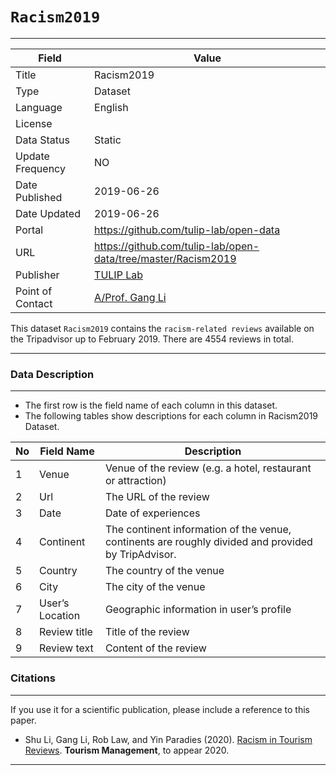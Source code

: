 # `Racism2019`
---

| Field | Value |
| --- | --- |
| Title | Racism2019 |
| Type | Dataset |
| Language | English |
| License |   |
| Data Status | Static |
| Update Frequency | NO |
| Date Published | 2019-06-26  |
| Date Updated |  2019-06-26 |
| Portal | https://github.com/tulip-lab/open-data |
| URL | https://github.com/tulip-lab/open-data/tree/master/Racism2019|
| Publisher |[TULIP Lab](http://www.tulip.org.au/) |
| Point of Contact |[A/Prof. Gang Li](https://github.com/tuliplab) |


This dataset `Racism2019` contains the `racism-related reviews` available on the Tripadvisor up to February 2019. There are 4554 reviews in total.

---
### Data Description
---

* The first row is the field name of each column in this dataset.
* The following tables show descriptions for each column in Racism2019 Dataset.


| No| Field Name 		| Description|
|---|---|---|
| 1 | Venue 				| Venue of the review (e.g. a hotel, restaurant or attraction)
| 2 | Url  				| The URL of the review |
| 3 | Date  				| Date of experiences 
| 4 | Continent 			| The continent information of the venue, continents are roughly divided and provided by TripAdvisor. | int64 |
| 5 | Country 			| The country of the venue | int64 |
| 6 | City 	 			| The city of the venue | int64 |
| 7 | User’s Location 	| Geographic information in user’s profile | int64 |
| 8 | Review title 		| Title of the review | int64 |
| 9 | Review text 		| Content of the review | int64 |


### Citations
---

If you use it for a scientific publication, please include a reference to this paper.


* Shu Li, Gang Li, Rob Law, and Yin Paradies (2020). [Racism in Tourism Reviews](). **Tourism Management**, to appear 2020.

---
